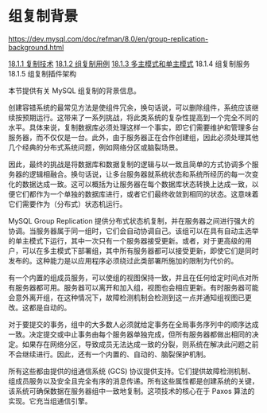 # 组复制背景

<https://dev.mysql.com/doc/refman/8.0/en/group-replication-background.html>

[18.1.1 复制技术](复制技术.md)
[18.1.2 组复制用例](组复制用例.md)
[18.1.3 多主模式和单主模式](多主模式和单主模式.md)
18.1.4 组复制服务
18.1.5 组复制插件架构

本节提供有关 MySQL 组复制的背景信息。

创建容错系统的最常见方法是使组件冗余，换句话说，可以删除组件，系统应该继续按预期运行。这带来了一系列挑战，将此类系统的复杂性提高到一个完全不同的水平。具体来说，复制数据库必须处理这样一个事实，即它们需要维护和管理多台服务器，而不仅仅是一台。此外，由于服务器正在合作创建组，因此必须处理其他几个经典的分布式系统问题，例如网络分区或脑裂场景。

因此，最终的挑战是将数据库和数据复制的逻辑与以一致且简单的方式协调多个服务器的逻辑相融合。换句话说，让多台服务器就系统状态和系统所经历的每一次变化的数据达成一致。这可以概括为让服务器在每个数据库状态转换上达成一致，以便它们都作为一个单独的数据库进行，或者它们最终收敛到相同的状态。这意味着它们需要作为（分布式）状态机运行。

MySQL Group Replication 提供分布式状态机复制，并在服务器之间进行强大的协调。当服务器属于同一组时，它们会自动协调自己。该组可以在具有自动主选举的单主模式下运行，其中一次只有一个服务器接受更新。或者，对于更高级的用户，可以在多主模式下部署组，其中所有服务器都可以接受更新，即使它们是同时发布的。这种能力是以应用程序必须绕过此类部署所施加的限制为代价的。

有一个内置的组成员服务，可以使组的视图保持一致，并且在任何给定时间点对所有服务器都可用。服务器可以离开和加入组，视图也会相应更新。有时服务器可能会意外离开组，在这种情况下，故障检测机制会检测到这一点并通知组视图已更改。这都是自动的。

对于要提交的事务，组中的大多数人必须就给定事务在全局事务序列中的顺序达成一致。决定提交或中止事务由每个服务器单独完成，但所有服务器都做出相同的决定。如果存在网络分区，导致成员无法达成一致的分裂，则系统在解决此问题之前不会继续进行。因此，还有一个内置的、自动的、脑裂保护机制。

所有这些都由提供的组通信系统 (GCS) 协议提供支持。它们提供故障检测机制、组成员服务以及安全且完全有序的消息传递。所有这些属性都是创建系统的关键，该系统可确保数据在服务器组中一致地复制。这项技术的核心在于 Paxos 算法的实现。它充当组通信引擎。